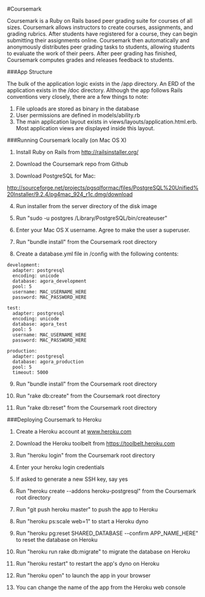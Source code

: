 #Coursemark

Coursemark is a Ruby on Rails based peer grading suite for courses of all sizes. Coursemark allows instructors to create courses, assignments, and grading rubrics. After students have registered for a course, they can begin submitting their assignments online. Coursemark then automatically and anonymously distributes peer grading tasks to students, allowing students to evaluate the work of their peers. After peer grading has finished, Coursemark computes grades and releases feedback to students.

###App Structure

The bulk of the application logic exists in the /app directory. An ERD of the application exists in the /doc directory. Although the app follows Rails conventions very closely, there are a few things to note:

1. File uploads are stored as binary in the database
2. User permissions are defined in models/ability.rb
3. The main application layout exists in views/layouts/application.html.erb. Most application views are displayed inside this layout.


###Running Coursemark locally (on Mac OS X)

1. Install Ruby on Rails from http://railsinstaller.org/

2. Download the Coursemark repo from Github

3. Download PostgreSQL for Mac: 

http://sourceforge.net/projects/pgsqlformac/files/PostgreSQL%20Unified%20Installer/9.2.4/pg4mac_924_r1c.dmg/download 

4. Run installer from the server directory of the disk image

5. Run "sudo -u postgres /Library/PostgreSQL/bin/createuser"

6. Enter your Mac OS X username. Agree to make the user a superuser.

7. Run "bundle install" from the Coursemark root directory

8. Create a database.yml file in /config with the following contents:

```
development:
  adapter: postgresql
  encoding: unicode
  database: agora_development
  pool: 5
  username: MAC_USERNAME_HERE
  password: MAC_PASSWORD_HERE

test:
  adapter: postgresql
  encoding: unicode
  database: agora_test
  pool: 5
  username: MAC_USERNAME_HERE
  password: MAC_PASSWORD_HERE

production:
  adapter: postgresql
  database: agora_production
  pool: 5
  timeout: 5000
```

9. Run "bundle install" from the Coursemark root directory

10. Run "rake db:create" from the Coursemark root directory

11. Run "rake db:reset" from the Coursemark root directory

###Deploying Coursemark to Heroku

1. Create a Heroku account at www.heroku.com

2. Download the Heroku toolbelt from https://toolbelt.heroku.com

3. Run "heroku login" from the Coursemark root directory

4. Enter your heroku login credentials

5. If asked to generate a new SSH key, say yes

6. Run "heroku create --addons heroku-postgresql" from the Coursemark root directory

7. Run "git push heroku master" to push the app to Heroku

8. Run "heroku ps:scale web=1" to start a Heroku dyno

9. Run "heroku pg:reset SHARED_DATABASE --confirm APP_NAME_HERE" to reset the database on Heroku

10. Run "heroku run rake db:migrate" to migrate the database on Heroku

11. Run "heroku restart" to restart the app's dyno on Heroku

12. Run "heroku open" to launch the app in your browser

13. You can change the name of the app from the Heroku web console